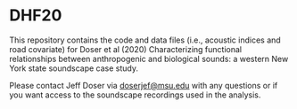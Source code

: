 # DHF20

This repository contains the code and data files (i.e., acoustic indices and road covariate) for Doser et al (2020) Characterizing functional relationships between anthropogenic and biological sounds: a western New York state soundscape case study. 

Please contact Jeff Doser via doserjef@msu.edu with any questions or if you want access to the soundscape recordings used in the analysis.
